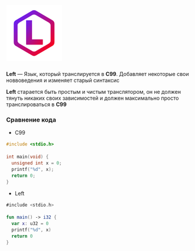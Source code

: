 # <img src="https://github.com/Xertis/LeftLang/blob/main/leftlang_logo.png?raw=true" width="30%" alt="Neutron Logo">

**Left** — Язык, который транслируется в **C99**. Добавляет некоторые свои новвоведения и изменяет старый синтаксис

**Left** старается быть простым и чистым транслятором, он не должен тянуть никаких своих зависимостей и должен максимально просто транслироваться в **C99**

### Сравнение кода

- C99
```C
#include <stdio.h>

int main(void) {
  unsigned int x = 0;
  printf("%d", x);
  return 0;
}
```

- Left
```kotlin
#include <stdio.h>

fun main() -> i32 {
  var x: u32 = 0
  printf("%d", x)
  return 0
}
```
